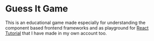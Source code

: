 # Guess It Game
This is an educational game made especially for understanding the component based frontend frameworks and as playground for [React Tutorial](https://github.com/AhmedMoawad/react-the-lego-game) that I have made in my own account too.
